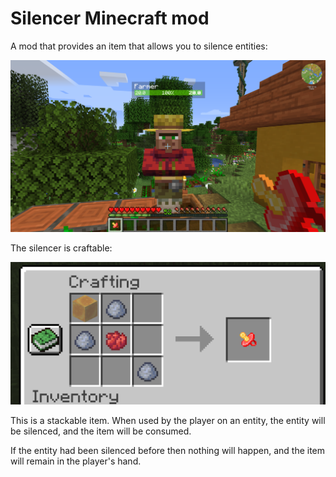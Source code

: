 # Silencer Minecraft mod

A mod that provides an item that allows you to silence entities:

![You can silence villagers for example](assets/use.png)

The silencer is craftable:

![Shaped recipe. In order from left to right, top to bottom: Honey Block, Clay ball, Empty, Clay ball, Red Dye, Empty, Empty, Empty, Clay Ball](assets/recipe.png)

This is a stackable item. When used by the player on an entity, the entity will be silenced, and the item will be consumed.

If the entity had been silenced before then nothing will happen, and the item will remain in the player's hand.